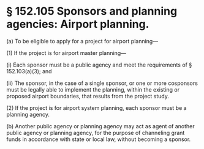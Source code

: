 # § 152.105   Sponsors and planning agencies: Airport planning.

(a) To be eligible to apply for a project for airport planning—


(1) If the project is for airport master planning—


(i) Each sponsor must be a public agency and meet the requirements of § 152.103(a)(3); and 


(ii) The sponsor, in the case of a single sponsor, or one or more cosponsors must be legally able to implement the planning, within the existing or proposed airport boundaries, that results from the project study.


(2) If the project is for airport system planning, each sponsor must be a planning agency.


(b) Another public agency or planning agency may act as agent of another public agency or planning agency, for the purpose of channeling grant funds in accordance with state or local law, without becoming a sponsor.




